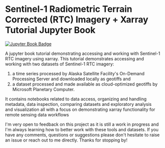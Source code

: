 # Sentinel-1 Radiometric Terrain Corrected (RTC) Imagery + Xarray Tutorial Jupyter Book 
[![Jupyter Book Badge](https://jupyterbook.org/badge.svg)](https://e-marshall.github.io/sentinel1_rtc)

A jupyter book tutorial demonstrating accessing and working with Sentinel-1 RTC imagery using xarray. 
This tutorial demonstrates accessing and working with two datasets of Sentinel-1 RTC imagery: 
1) a time series processed by Alaska Satellite Facility's On-Demand Processing Server and downloaded locally as geotiffs and 
2) a dataset processed and made available as cloud-optimized geotiffs by Microsoft Planetary Computer.

It contains notebooks related to data access, organizing and handling metadata, data inspection, comparing datasets and exploratory analysis and visualization all with a focus on demonstrating xarray functionality for remote sensing data workflows 

I'm very open to feedback on this project as it is still a work in progress and I'm always learning how to better work with these tools and datasets. If you have any comments, questions or suggestions please don't hesitate to raise an issue or reach out to me directly. Thanks for stopping by! 
